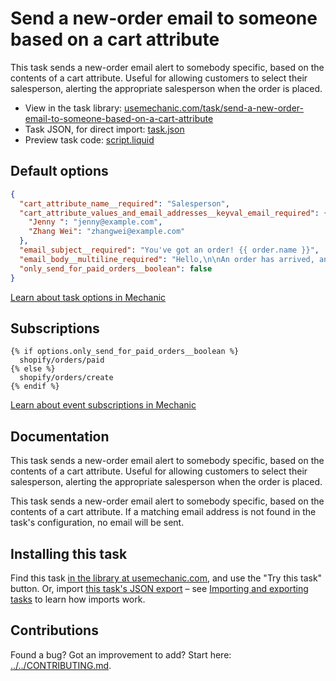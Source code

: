 # Send a new-order email to someone based on a cart attribute

This task sends a new-order email alert to somebody specific, based on the contents of a cart attribute. Useful for allowing customers to select their salesperson, alerting the appropriate salesperson when the order is placed.

* View in the task library: [usemechanic.com/task/send-a-new-order-email-to-someone-based-on-a-cart-attribute](https://usemechanic.com/task/send-a-new-order-email-to-someone-based-on-a-cart-attribute)
* Task JSON, for direct import: [task.json](../../tasks/send-a-new-order-email-to-someone-based-on-a-cart-attribute.json)
* Preview task code: [script.liquid](./script.liquid)

## Default options

```json
{
  "cart_attribute_name__required": "Salesperson",
  "cart_attribute_values_and_email_addresses__keyval_email_required": {
    "Jenny ": "jenny@example.com",
    "Zhang Wei": "zhangwei@example.com"
  },
  "email_subject__required": "You've got an order! {{ order.name }}",
  "email_body__multiline_required": "Hello,\n\nAn order has arrived, and it's assigned to you.\n\nhttps://{{ shop.domain }}/admin/orders/{{ order.id }}\n\nThanks,\n{{ shop.name }}",
  "only_send_for_paid_orders__boolean": false
}
```

[Learn about task options in Mechanic](https://docs.usemechanic.com/article/471-task-options)

## Subscriptions

```liquid
{% if options.only_send_for_paid_orders__boolean %}
  shopify/orders/paid
{% else %}
  shopify/orders/create
{% endif %}
```

[Learn about event subscriptions in Mechanic](https://docs.usemechanic.com/article/408-subscriptions)

## Documentation

This task sends a new-order email alert to somebody specific, based on the contents of a cart attribute. Useful for allowing customers to select their salesperson, alerting the appropriate salesperson when the order is placed.

This task sends a new-order email alert to somebody specific, based on the contents of a cart attribute. If a matching email address is not found in the task's configuration, no email will be sent.

## Installing this task

Find this task [in the library at usemechanic.com](https://usemechanic.com/task/send-a-new-order-email-to-someone-based-on-a-cart-attribute), and use the "Try this task" button. Or, import [this task's JSON export](../../tasks/send-a-new-order-email-to-someone-based-on-a-cart-attribute.json) – see [Importing and exporting tasks](https://docs.usemechanic.com/article/505-importing-and-exporting-tasks) to learn how imports work.

## Contributions

Found a bug? Got an improvement to add? Start here: [../../CONTRIBUTING.md](../../CONTRIBUTING.md).
